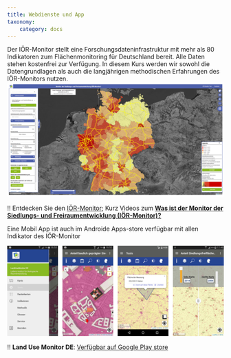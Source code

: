 ```yaml
---
title: Webdienste und App
taxonomy:
    category: docs
---
```


Der IÖR-Monitor stellt eine Forschungsdateninfrastruktur mit mehr als 80 Indikatoren zum Flächenmonitoring für Deutschland bereit.  Alle Daten stehen kostenfrei zur Verfügung. In diesem Kurs werden wir sowohl die Datengrundlagen als auch die langjährigen methodischen Erfahrungen des IÖR-Monitors nutzen.
[![abb_ior_monitor_kartenviewer](abb_ior_monitor_kartenviewer.png?classes=caption)](https://monitor.ioer.de/?raeumliche_gliederung=gebiete&glaettung=0&opacity=0.8&zoom=6&lat=51.33061163769853&lng=10.447998046875002&)

!! Entdecken Sie den [IÖR-Monitor](http://www.ioer-monitor.de);  Kurz Videos zum **[Was ist der Monitor der Siedlungs- und Freiraumentwicklung (IÖR-Monitor)?](https://youtu.be/70Lf00SB7fc)**

Eine Mobil App ist auch im Androide Apps-store verfügbar mit allen Indikator des IÖR-Monitor

[![abb_mobil_app_](abb_mobil_app_.png)](https://play.google.com/store/apps/details?id=com.ioer.monitor)

!! **Land Use Monitor DE**:  [Verfügbar auf Google Play store](https://play.google.com/store/apps/details?id=com.ioer.monitor)
